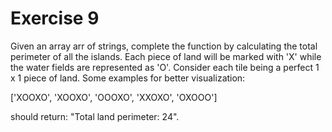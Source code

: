 # Exercise 9

Given an array arr of strings, complete the function by calculating 
the total perimeter of all the islands. Each piece of land will be
marked with 'X' while the water fields are represented as 'O'.
Consider each tile being a perfect 1 x 1 piece of land. 
Some examples for better visualization:

['XOOXO',
'XOOXO',
'OOOXO',
'XXOXO',
'OXOOO'] 

should return: "Total land perimeter: 24".

